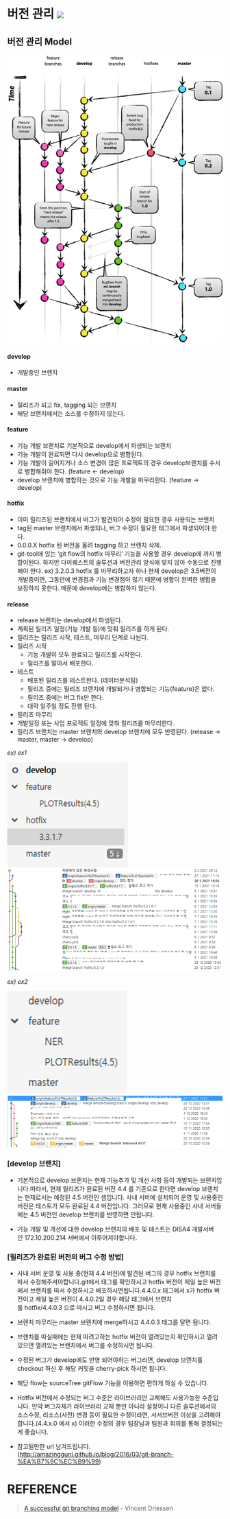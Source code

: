 # 버전 관리 <img src="https://img.shields.io/badge/Git-F05032?style=flat-square&logo=Git&logoColor=white"/></a>
## 버전 관리 Model

![git_flow](../img/git-branching-model.png)

#### **develop**
- 개발중인 브랜치

#### **master**
- 릴리즈가 되고 fix, tagging 되는 브랜치
- 해당 브랜치에서는 소스를 수정하지 않는다.

#### **feature**
- 기능 개발 브랜치로 기본적으로 develop에서 파생되는 브랜치
- 기능 개발이 완료되면 다시 develop으로 병합된다.
- 기능 개발이 길어지거나 소스 변경이 많은 프로젝트의 경우 develop브랜치를 수시로 병합해줘야 한다. (feature <- develop)
- develop 브랜치에 병합하는 것으로 기능 개발을 마무리한다. (feature -> develop)

#### **hotfix**
- 이미 릴리즈된 브랜치에서 버그가 발견되어 수정이 필요한 경우 사용되는 브랜치
- tag된 master 브랜치에서 파생되나, 버그 수정이 필요한 태그에서 파생되어야 한다.
- 0.0.0.X hotfix 된 버전을 올려 tagging 하고 브랜치 삭제.
- git-tool에 있는 ‘git flow의 hotfix 마무리’ 기능을 사용할 경우 develop에 까지 병합이된다. 하지만 다이퀘스트의 솔루션과 버전관리 방식에 맞지 않아 수동으로 진행해야 한다. ex) 3.2.0.3 hotfix 를 마무리하고자 하나 현재 develop은 3.5버전이 개발중이면, 그동안에 변경점과 기능 변경점이 많기 때문에 병합이 완벽한 병합을 보장하지 못한다. 때문에 develop에는 병합하지 않는다.

#### **release**
- release 브랜치는 develop에서 파생된다.
- 계획된 릴리즈 일정(기능 개발 등)에 맞춰 릴리즈를 하게 된다.
- 릴리즈는 릴리즈 시작, 테스트, 마무리 단계로 나뉜다.
- 릴리즈 시작
  - 기능 개발이 모두 완료되고 릴리즈를 시작한다.
  - 릴리즈를 말아서 배포한다.
- 테스트
  - 배포된 릴리즈를 테스트한다. (데이터분석팀)
  - 릴리즈 중에는 릴리즈 브랜치에 개발되거나 병합되는 기능(feature)은 없다.
  - 릴리즈 중에는 버그 fix만 한다.
  - 대략 일주일 정도 진행 된다.
- 릴리즈 마무리
- 개발일정 또는 사업 프로젝트 일정에 맞춰 릴리즈를 마무리한다.
- 릴리즈 브랜치는 master 브랜치와 develop 브랜치에 모두 반영된다. (release -> master, master -> develop)


*ex) ex1*

![](../img/그림1-1.png)
![](../img/그림1.png)

*ex) ex2*
 
![](../img/그림2-1.png)
![](../img/그림2.png)



### **[develop 브랜치]**

- 기본적으로 develop 브랜치는 현재 기능추가 및 개선 사항 등이 개발되는 브랜치입니다.따라서, 현재 릴리즈가 완료된 버전 4.4 를 기준으로 한다면 develop 브랜치는 현재로서는 예정된 4.5 버전인 셈입니다. 사내 서버에 설치되어 운영 및 사용중인 버전은 테스트가 모두 완료된 4.4 버전입니다. 그러므로 현재 사용중인 사내 서버들에는 4.5 버전인 develop 브랜치를 반영하면 안됩니다.
  
- 기능 개발 및 개선에 대한 develop 브랜치의 배포 및 테스트는 DISA4 개발서버인 172.10.200.214 서버에서 이루어져야합니다.
  
### **[릴리즈가 완료된 버전의 버그 수정 방법]**
- 사내 서버 운영 및 사용 중(현재 4.4 버전)에 발견된 버그의 경우 hotfix 브랜치를 따서 수정해주셔야합니다.git에서 태그를 확인하시고 hotfix 버전이 제일 높은 버전에서 브랜치를 따서 수정하시고 배포하시면됩니다.4.4.0.x 태그에서 x가 hotfix 버전이고 제일 높은 버전이 4.4.0.2일 경우 해당 태그에서 브랜치를 hotfix/4.4.0.3 으로 따시고 버그 수정하시면 됩니다.

- 브랜치 마무리는 master 브랜치에 merge하시고 4.4.0.3 태그를 달면 됩니다.

- 브랜치를 따실때에는 현재 따려고하는 hotfix 버전이 열려있는지 확인하시고 열려있으면 열려있는 브랜치에서 버그를 수정하시면 됩니다.

- 수정된 버그가 develop에도 반영 되어야하는 버그라면, develop 브랜치를 checkout 하신 후 해당 커밋을 cherry-pick 하시면 됩니다.

- 해당 flow는 sourceTree gitFlow 기능을 이용하면 편하게 하실 수 있습니다.
 
- Hotfix 버전에서 수정되는 버그 수준은 라이브러리만 교체해도 사용가능한 수준입니다. 만약 버그자체가 라이브러리 교체 뿐만 아니라 설정이나 다른 솔루션에서의 소스수정, 리소스(사전) 변경 등이 필요한 수정이라면, 서서브버전 이상을 고려해야합니다.(4.4.x.0 에서 x) 이러한 수정의 경우 팀장님과 팀원과 회의를 통해 결정되는게 좋습니다.

- 참고될만한 url 남겨드립니다. (http://amazingguni.github.io/blog/2016/03/git-branch-%EA%B7%9C%EC%B9%99)

# REFERENCE
> [A successful git branching model](http://dogfeet.github.io/articles/2011/a-successful-git-branching-model.html) - Vincent Driessen